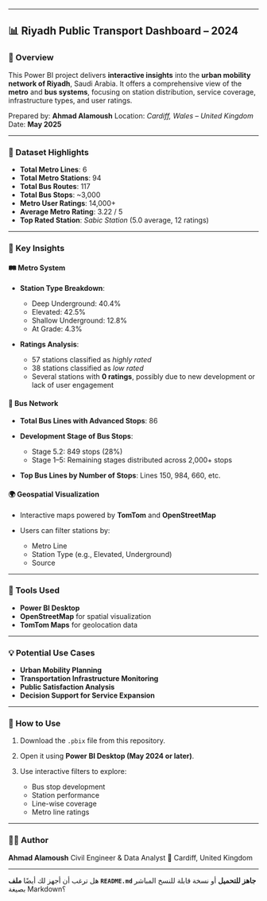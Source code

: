 
---

## 📊 Riyadh Public Transport Dashboard – 2024

### 📌 Overview

This Power BI project delivers **interactive insights** into the **urban mobility network of Riyadh**, Saudi Arabia. It offers a comprehensive view of the **metro** and **bus systems**, focusing on station distribution, service coverage, infrastructure types, and user ratings.

Prepared by: **Ahmad Alamoush**
Location: *Cardiff, Wales – United Kingdom*
Date: **May 2025**

---

### 📁 Dataset Highlights

* **Total Metro Lines**: 6
* **Total Metro Stations**: 94
* **Total Bus Routes**: 117
* **Total Bus Stops**: \~3,000
* **Metro User Ratings**: 14,000+
* **Average Metro Rating**: 3.22 / 5
* **Top Rated Station**: *Sabic Station* (5.0 average, 12 ratings)

---

### 📌 Key Insights

#### 🛤️ **Metro System**

* **Station Type Breakdown**:

  * Deep Underground: 40.4%
  * Elevated: 42.5%
  * Shallow Underground: 12.8%
  * At Grade: 4.3%
* **Ratings Analysis**:

  * 57 stations classified as *highly rated*
  * 38 stations classified as *low rated*
  * Several stations with **0 ratings**, possibly due to new development or lack of user engagement

#### 🚌 **Bus Network**

* **Total Bus Lines with Advanced Stops**: 86
* **Development Stage of Bus Stops**:

  * Stage 5.2: 849 stops (28%)
  * Stage 1–5: Remaining stages distributed across 2,000+ stops
* **Top Bus Lines by Number of Stops**: Lines 150, 984, 660, etc.

#### 🌍 **Geospatial Visualization**

* Interactive maps powered by **TomTom** and **OpenStreetMap**
* Users can filter stations by:

  * Metro Line
  * Station Type (e.g., Elevated, Underground)
  * Source

---

### 🧰 Tools Used

* **Power BI Desktop**
* **OpenStreetMap** for spatial visualization
* **TomTom Maps** for geolocation data

---

### 💡 Potential Use Cases

* **Urban Mobility Planning**
* **Transportation Infrastructure Monitoring**
* **Public Satisfaction Analysis**
* **Decision Support for Service Expansion**

---

### 📂 How to Use

1. Download the `.pbix` file from this repository.
2. Open it using **Power BI Desktop (May 2024 or later)**.
3. Use interactive filters to explore:

   * Bus stop development
   * Station performance
   * Line-wise coverage
   * Metro line ratings

---

### 🧑‍💻 Author

**Ahmad Alamoush**
Civil Engineer & Data Analyst
📍 Cardiff, United Kingdom

---

هل ترغب أن أجهز لك أيضًا **ملف `README.md` جاهز للتحميل** أو نسخة قابلة للنسخ المباشر بصيغة Markdown؟
